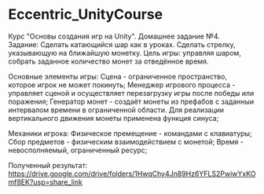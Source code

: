 ﻿# Eccentric_UnityCourse
Курс "Основы создания игр на Unity". Домашнее задание №4.  
Задание: Сделать катающийся шар как в уроках. Сделать стрелку, указывающую на ближайшую монетку.
Цель игры: управляя шаром, собрать заданное количество монет за отведённое время.

Основные элементы игры: 
Сцена - ограниченное пространство, которое игрок не может покинуть;
Менеджер игрового процесса - управляет сценой и осуществляет перезагрузку игры после победы или поражения;
Генератор монет - создаёт монеты из префабов с заданныи интервалом времени в ограниченной области. Для реализации вертикального движения монеты применена функция синуса; 

Механики игрока: 
Физическое премещение - командами с клавиатуры; 
Сбор предметов - физическим взаимодействием с монетой;
Время - невосполняемый, ограниченный ресурс;

Полученный результат: https://drive.google.com/drive/folders/1HwqChy4Jn89Hz6YFLS2PwiwYxKOmf8EK?usp=share_link



